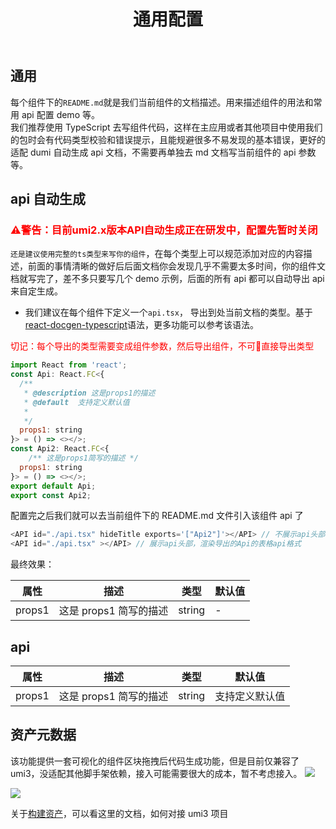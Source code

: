 ﻿---
title: 通用配置
order: 2
group:
  path: /
nav:
  title: 组件
  path: /components
---

## 通用

每个组件下的`README.md`就是我们当前组件的文档描述。用来描述组件的用法和常用 api 配置 demo 等。 <br /> 我们推荐使用 TypeScript 去写组件代码，这样在主应用或者其他项目中使用我们的包时会有代码类型校验和错误提示，且能规避很多不易发现的基本错误，更好的适配 dumi 自动生成 api 文档，不需要再单独去 md 文档写当前组件的 api 参数等。

## api 自动生成

<h3 style="color: red" >
⚠️警告：目前umi2.x版本API自动生成正在研发中，配置先暂时关闭
</h3>

`还是建议使用完整的ts类型来写你的组件`，在每个类型上可以规范添加对应的内容描述，前面的事情清晰的做好后后面文档你会发现几乎不需要太多时间，你的组件文档就写完了，差不多只要写几个 demo 示例，后面的所有 api 都可以自动导出 api 来自定生成。

- 我们建议在每个组件下定义一个`api.tsx`， 导出到处当前文档的类型。基于[react-docgen-typescript](https://github.com/styleguidist/react-docgen-typescript)语法，更多功能可以参考该语法。
<div style="color: red">
切记：每个导出的类型需要变成组件参数，然后导出组件，不可🙅直接导出类型
</div>

```js
import React from 'react';
const Api: React.FC<{
  /**
   * @description 这是props1的描述
   * @default  支持定义默认值
   *
   */
  props1: string
}> = () => <></>;
const Api2: React.FC<{
    /** 这是props1简写的描述 */
  props1: string
}> = () => <></>;
export default Api;
export const Api2;
```

配置完之后我们就可以去当前组件下的 README.md 文件引入该组件 api 了

```js
<API id="./api.tsx" hideTitle exports='["Api2"]'></API> // 不展示api头部，渲染导出的Api2的表格api格式
<API id="./api.tsx" ></API> // 展示api头部，渲染导出的Api的表格api格式
```

最终效果：

| 属性   | 描述                   | 类型   | 默认值 |
| ------ | ---------------------- | ------ | ------ |
| props1 | 这是 props1 简写的描述 | string | -      |

## api

| 属性   | 描述                   | 类型   | 默认值         |
| ------ | ---------------------- | ------ | -------------- |
| props1 | 这是 props1 简写的描述 | string | 支持定义默认值 |

## 资产元数据

该功能提供一套可视化的组件区块拖拽后代码生成功能，但是目前仅兼容了 umi3，没适配其他脚手架依赖，接入可能需要很大的成本，暂不考虑接入。 <img src="https://gw.alipayobjects.com/zos/bmw-prod/a873195d-32fe-427d-9756-a002d7644d85/kc5y7qpk_w2078_h1757.png"/>

<img src="https://gw.alipayobjects.com/zos/bmw-prod/4102a494-e4d8-494e-a790-1a7a5562da51/kc6gnqjd_w680_h387.gif"/>

关于[构建资产](https://d.umijs.org/zh-CN/guide/advanced#ui-%E8%B5%84%E4%BA%A7%E6%95%B0%E6%8D%AE%E5%8C%96)，可以看这里的文档，如何对接 umi3 项目
